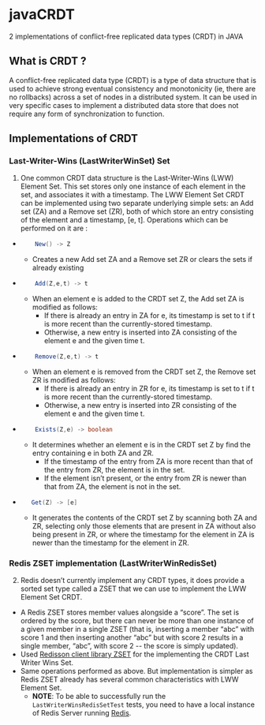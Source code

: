 # javaCRDT
2 implementations of conflict-free replicated data types (CRDT) in JAVA
  
## What is CRDT ?
A conflict-free replicated data type (CRDT) is a type of data structure that is used to achieve strong eventual consistency and monotonicity (ie, there are no rollbacks) across a set of nodes in a distributed system. It can be used in very specific cases to implement a distributed data store that does not require any form of synchronization to function.

## Implementations of CRDT 
### Last-Writer-Wins (LastWriterWinSet) Set
1. One common CRDT data structure is the Last-Writer-Wins (LWW) Element Set. This set stores only one instance of each element in the set, and associates it with a timestamp. 
The LWW Element Set CRDT can be implemented using two separate underlying simple sets: an Add set (ZA) and a Remove set (ZR), both of which store an entry consisting of the element and a timestamp, [e, t]. 
Operations which can be performed on it are : 
* ```java
      New() -> Z
  ```
  * Creates a new Add set ZA and a Remove set ZR or clears the sets if already existing
* ```java 
      Add(Z,e,t) -> t
  ```
  * When an element e is added to the CRDT set Z, the Add set ZA is modified as follows:
    *	If there is already an entry in ZA for e, its timestamp is set to t if t is more recent than the currently-stored timestamp.
    *	Otherwise, a new entry is inserted into ZA consisting of the element e and the given time t.
* ```java
      Remove(Z,e,t) -> t
  ```
  *	When an element e is removed from the CRDT set Z, the Remove set ZR is modified as follows:
    *	If there is already an entry in ZR for e, its timestamp is set to t if t is more recent than the currently-stored timestamp.
    *	Otherwise, a new entry is inserted into ZR consisting of the element e and the given time t.
* ```java
      Exists(Z,e) -> boolean
  ```
  *	It determines whether an element e is in the CRDT set Z by find the entry containing e in both ZA and ZR. 
    * If the timestamp of the entry from ZA is more recent than that of the entry from ZR, the element is in the set. 
    * If the element isn’t present, or the entry from ZR is newer than that from ZA, the element is not in the set.
* ```java
     Get(Z) -> [e]
  ```
  * It generates the contents of the CRDT set Z by scanning both ZA and ZR, selecting only those elements that are present in ZA without also being present in ZR, or where the timestamp for the element in ZA is newer than the timestamp for the element in ZR.

### Redis ZSET implementation (LastWriterWinRedisSet)
2. Redis doesn’t currently implement any CRDT types, it does provide a sorted set type called a ZSET that we can use to implement the LWW Element Set CRDT.
* A Redis ZSET stores member values alongside a “score”. The set is ordered by the score, but there can never be more than one instance of a given member in a single ZSET (that is, inserting a member “abc” with score 1 and then inserting another “abc” but with score 2 results in a single member, “abc”, with score 2 -- the score is simply updated).
* Used [Redisson client library ZSET](https://github.com/redisson/redisson/wiki/7.-Distributed-collections#75-scoredsortedset) for the implementing the CRDT Last Writer Wins Set.
* Same operations performed as above. But implementation is simpler as Redis ZSET already has several common characteristics with LWW Element Set.
    * **NOTE**:   To be able to successfully run the <code>LastWriterWinsRedisSetTest</code> tests, you need to have a local instance of 
                  Redis Server running [Redis](https://redis.io/download).   
